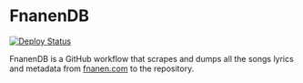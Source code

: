 # FnanenDB

[![Deploy Status](https://github.com/aymanbagabas/fnanendb/workflows/deploy/badge.svg)](https://github.com/aymanbagabas/fnanendb/actions)

FnanenDB is a GitHub workflow that scrapes and dumps all the songs lyrics and metadata from [fnanen.com](https://fnanen.com/) to the repository.
